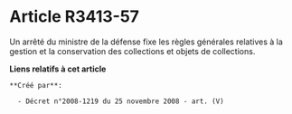 # Article R3413-57

Un arrêté du ministre de la défense fixe les règles générales relatives à la gestion et la conservation des collections et
objets de collections.

**Liens relatifs à cet article**

	**Créé par**:

	  - Décret n°2008-1219 du 25 novembre 2008 - art. (V)
